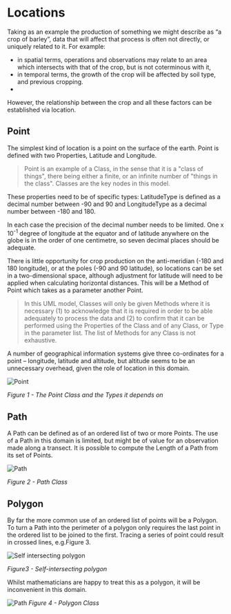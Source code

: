 # Locations
Taking as an example the production of something we might describe as “a crop of barley”, data that will affect that process is often not directly, or uniquely related to it.  For example:
- in spatial terms, operations and observations may relate to an area which intersects with that of the crop, but is not coterminous with it, 
- in temporal terms, the growth of the crop will be affected by soil type, and previous cropping.
-   
However, the relationship between the crop and all these factors can be established via location. 

## Point
The simplest kind of location is a point on the surface of the earth.  Point is defined with two Properties, Latitude and Longitude.  
>Point is an example of a Class, in the sense that it is a "class of things", there being either a finite, or an infinite number of "things in the class".  Classes are the key nodes in this model.


These properties need to be of specific types: LatitudeType is defined as a decimal number between -90 and 90 and LongitudeType as a decimal number between -180 and 180. 

In each case the precision of the decimal number needs to be limited.  One x 10<sup>-1</sup> degree of longitude at the equator and of latitude anywhere on the globe is in the order of one centimetre, so seven decimal places should be adequate.

There is little opportunity for crop production on the anti-meridian (-180 and 180 longitude), or at the poles (-90 and 90 latitude), so locations can be set in a two-dimensional space, although adjustment for latitude will need to be applied when calculating horizontal distances.
This will be a Method of Point which takes as a parameter another Point.
>In this UML model, Classes will only be given Methods where it is necessary (1) to acknowledge that it is required in order to be able adequately to process the data 
>and (2) to confirm that it can be performed using the Properties of the Class and of any Class, or Type in the parameter list.
>The list of Methods for any Class is not exhaustive.

A number of geographical information systems give three co-ordinates for a point – longitude, latitude and altitude, but altitude seems to be an unnecessary overhead, given the role of location in this domain.

![Point](http://www.plantuml.com/plantuml/proxy?cache=no&src=https://raw.github.com/Charles1625/crop-production-ontology/main/uml/point.puml)

*Figure 1 - The Point Class and the Types it depends on*
## Path
A Path can be defined as of an ordered list of two or more Points. 
The use of a Path in this domain is limited, but might be of value for an observation made along a transect. 
It is possible to compute the Length of a Path from its set of Points. 

![Path](http://www.plantuml.com/plantuml/proxy?cache=no&src=https://raw.github.com/Charles1625/crop-production-ontology/main/uml/path1.puml)

*Figure 2 - Path Class*

## Polygon
By far the more common use of an ordered list of points will be a Polygon.  To turn a Path into the perimeter of a polygon only requires the last point in the ordered list to be joined to the first.
Tracing a series of point could result in crossed lines, e.g.Figure 3.

![Self intersecting polygon](https://raw.github.com/Charles1625/crop-production-ontology/main/images/self-intersecting-polygon.png)

*Figure3 - Self-intersecting polygon*

Whilst mathematicians are happy to treat this as a polygon, it will be inconvenient in this domain.

![Path](http://www.plantuml.com/plantuml/proxy?cache=no&src=https://raw.github.com/Charles1625/crop-production-ontology/main/uml/polygon.puml)
*Figure 4 - Polygon Class*
